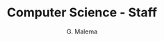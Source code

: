 ---
layout: profile
fname: Gabofetswe
lname: Malema
prefix: Dr
name: Dr. Gabofetswe Malema
department: Computer Science 
title: Computer Science - Staff
position: Senior Lecturer
subtitle: G. Malema
qualifications:
    - B.S Computer Engineering.
    - M.S Computer Science and Engineering.
    - PhD Computer Engineering.
office: Block 232, Office 223 
email: malemag@mopipi.ub.bw
phone: 355-4263
img: csteam_gma.png
bio: Senior Lecturer in the Department of Computer Science.

areas: Computer Architecture, Programming and Algorithms

research: Natural Language Processing, Algorithms

professional: 
    - "Member of ACM,ACM/SIGGRAPH, [0490300] 2001- present"
    - "Member, IS World Net, 1998 - present "
    - "Member, SACLA (South African Computer Lecturers Association) 1998 - present "
    - "General Secretary, Botswana Information Technology Society (1998/1999) "
    - "External Moderator and Member of BIAC Examination Board, 1999 – 2004"
    - "Organized Workshop on ‘Computer Literacy ’ for the staff of Communications & Skills Department of the Science Faculty of the University Of Botswana from August 3rd -August 22nd 1998. "
    - "Organized Workshop on ‘Computer Literacy ’ for the staff of Communications & Skills Department of the Science Faculty of the University Of Botswana March 15th- March 22nd 2000. "
    - "Member of a team that organized IT Human Capacity Development Modules for the Ministry of Finance, Botswana Government, August 13th – August 20th 1999."
    - "Member of AFRIGRAPH, the African equivalent of EUROGRAPHICS, 2001 - present "
    - "Attended the 28th SIGGRAPH International Conference held in Los Angeles, USA from August 12 – 17th 2001, as an Educator Program Contributor. Received US$3000.00 from  SIGGRAPH Educator’s  Committee for this conference."
    - "Attended and presented a paper at the 29th SIGGRAPH International Conference held in San Antonio, USA from July 21st – 26th 2002, as an Educator Program Contributor. Received US$3000.00 from  SIGGRAPH Educator’s  Committee for this Conference"
    - "Attended the 1st International Conference on Computer Graphics and Visualization in Camps Bay, Cape Town, South Africa, November 5 – 7th, 2001 as a panelist on the “Challenges and Opportunity in teaching Computer Graphics in Southern Africa”. "
    - "Member of the Reviewers Board of the International Conference in Central Europe on Computer Graphics, Visualization and Computer Vision 1999 - present, in co-operation with EUROGRAPHICS. Review papers for EUROGGRAPHICS 2001, 2002, 2003. "
    - "Member of the Reviewers Board of the SIGGRAPH International Conference on Computer Graphics 2001 – present. Review course proposals for SIGGRAPH 2002, 2003, 2004, 2005, 2006. "
    - "Member - Soft Computing in Image Processing Working Group –SCIP (check http://www.fuzzy.ugent.be/SCIP/members/index1.html ) "
    - "Member of the Reviewers Board of Information Security South Africa - ISSA. Reviewed papers for the years 2005-Present."


community:

projects: "We have a team that is working on developing basic NLP tools for Setswana Language. Ongoing projects include Setswana verb and noun analyzer and generator, Setswana Spell Checker and rule based Setswana Part of Speech Tagger"

---